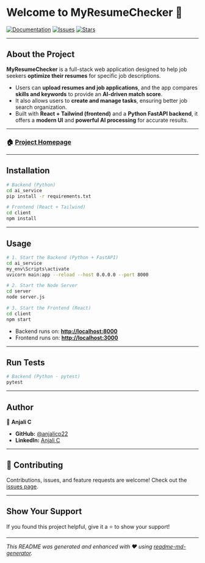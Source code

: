 # **Welcome to MyResumeChecker 👋**

[![Documentation](https://img.shields.io/badge/documentation-yes-brightgreen.svg)](https://github.com/anjalicp22/MyResumeChecker)
[![Issues](https://img.shields.io/github/issues/anjalicp22/MyResumeChecker)](https://github.com/anjalicp22/MyResumeChecker/issues)
[![Stars](https://img.shields.io/github/stars/anjalicp22/MyResumeChecker?style=social)](https://github.com/anjalicp22/MyResumeChecker)

---

## **About the Project**

**MyResumeChecker** is a full-stack web application designed to help job seekers **optimize their resumes** for specific job descriptions.

- Users can **upload resumes and job applications**, and the app compares **skills and keywords** to provide an **AI-driven match score**.
- It also allows users to **create and manage tasks**, ensuring better job search organization.
- Built with **React + Tailwind (frontend)** and a **Python FastAPI backend**, it offers a **modern UI** and **powerful AI processing** for accurate results.

---

### **🏠 [Project Homepage](https://github.com/anjalicp22/MyResumeChecker)**

---

## **Installation**

```bash
# Backend (Python)
cd ai_service
pip install -r requirements.txt

# Frontend (React + Tailwind)
cd client
npm install
```

---

## **Usage**

```bash
# 1. Start the Backend (Python + FastAPI)
cd ai_service
my_env\Scripts\activate
uvicorn main:app --reload --host 0.0.0.0 --port 8000

# 2. Start the Node Server
cd server
node server.js

# 3. Start the Frontend (React)
cd client
npm start
```

- Backend runs on: **[http://localhost:8000](http://localhost:8000)**
- Frontend runs on: **[http://localhost:3000](http://localhost:3000)**

---

## **Run Tests**

```bash
# Backend (Python - pytest)
pytest
```

---

## **Author**

👤 **Anjali C**

- **GitHub:** [@anjalicp22](https://github.com/anjalicp22)
- **LinkedIn:** [Anjali C](https://www.linkedin.com/in/anjali-c-306202215/)

---

## **🤝 Contributing**

Contributions, issues, and feature requests are welcome!
Check out the [issues page](https://github.com/anjalicp22/MyResumeChecker/issues).

---

## **Show Your Support**

If you found this project helpful, give it a ⭐️ to show your support!

---

_This README was generated and enhanced with ❤️ using [readme-md-generator](https://github.com/kefranabg/readme-md-generator)._
